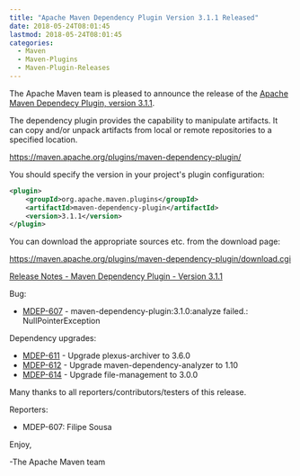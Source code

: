```yaml
---
title: "Apache Maven Dependency Plugin Version 3.1.1 Released"
date: 2018-05-24T08:01:45
lastmod: 2018-05-24T08:01:45
categories:
  - Maven
  - Maven-Plugins
  - Maven-Plugin-Releases
---
```

The Apache Maven team is pleased to announce the release of the 
[Apache Maven Dependecy Plugin, version 3.1.1](https://maven.apache.org/plugins/maven-dependency-plugin/).

The dependency plugin provides the capability to manipulate artifacts. It
can copy and/or unpack artifacts from local or remote repositories to a
specified location.

https://maven.apache.org/plugins/maven-dependency-plugin/

You should specify the version in your project's plugin configuration:

```xml
<plugin>
    <groupId>org.apache.maven.plugins</groupId>
    <artifactId>maven-dependency-plugin</artifactId>
    <version>3.1.1</version>
</plugin>
``` 

You can download the appropriate sources etc. from the download page:

https://maven.apache.org/plugins/maven-dependency-plugin/download.cgi


<!-- more -->

[Release Notes - Maven Dependency Plugin - Version 3.1.1](https://issues.apache.org/jira/secure/ReleaseNote.jspa?projectId=12317227&version=12343248)

Bug:

 * [MDEP-607](https://issues.apache.org/jira/browse/MDEP-607) - maven-dependency-plugin:3.1.0:analyze failed.: NullPointerException

Dependency upgrades:
 
 * [MDEP-611](https://issues.apache.org/jira/browse/MDEP-611) - Upgrade plexus-archiver to 3.6.0
 * [MDEP-612](https://issues.apache.org/jira/browse/MDEP-612) - Upgrade maven-dependency-analyzer to 1.10
 * [MDEP-614](https://issues.apache.org/jira/browse/MDEP-614) - Upgrade file-management to 3.0.0

Many thanks to all reporters/contributors/testers of this release.

Reporters:

 * MDEP-607: Filipe Sousa


Enjoy,

-The Apache Maven team
